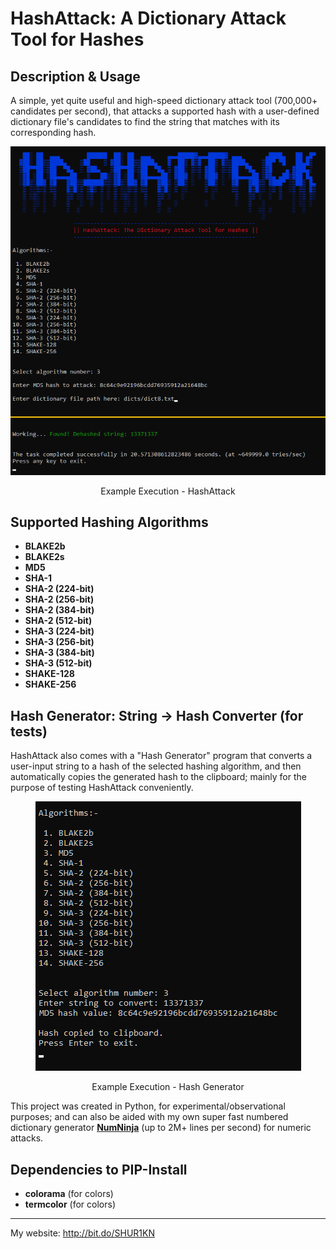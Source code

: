 # HashAttack: A Dictionary Attack Tool for Hashes

## Description & Usage
A simple, yet quite useful and high-speed dictionary attack tool (700,000+ candidates per second), that attacks a supported hash with a user-defined dictionary file's candidates to find the string that matches with its corresponding hash.

<div align="center">
<img src="https://raw.githubusercontent.com/SHUR1K-N/HashAttack-Dictionary-Attack-For-Hashes/main/Images/Example.png" >
<p>Example Execution - HashAttack</p>
</div>

## Supported Hashing Algorithms
- **BLAKE2b**
- **BLAKE2s**
- **MD5**
- **SHA-1**
- **SHA-2 (224-bit)**
- **SHA-2 (256-bit)**
- **SHA-2 (384-bit)**
- **SHA-2 (512-bit)**
- **SHA-3 (224-bit)**
- **SHA-3 (256-bit)**
- **SHA-3 (384-bit)**
- **SHA-3 (512-bit)**
- **SHAKE-128**
- **SHAKE-256**

## Hash Generator: String → Hash Converter (for tests)
HashAttack also comes with a "Hash Generator" program that converts a user-input string to a hash of the selected hashing algorithm, and then automatically copies the generated hash to the clipboard; mainly for the purpose of testing HashAttack conveniently.

<div align="center">
<img src="https://raw.githubusercontent.com/SHUR1K-N/HashAttack-Dictionary-Attack-For-Hashes/main/Images/Example%20(Hash%20Generator).png" >
<p>Example Execution - Hash Generator</p>
</div>

This project was created in Python, for experimental/observational purposes; and can also be aided with my own super fast numbered dictionary generator [**NumNinja**](https://github.com/SHUR1K-N/NumNinja-Number-Dictionary-Generator)  (up to 2M+ lines per second) for numeric attacks.

## Dependencies to PIP-Install
- **colorama** (for colors)
- **termcolor** (for colors)

------------

My website: http://bit.do/SHUR1KN
